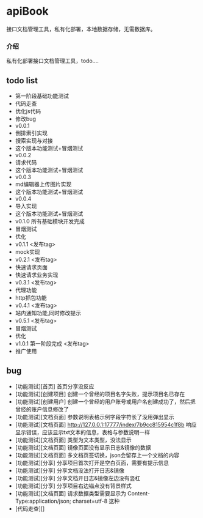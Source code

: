 # apiBook
接口文档管理工具，私有化部署，本地数据存储，无需数据库。

### 介绍
私有化部署接口文档管理工具，todo....

## todo list
- 第一阶段基础功能测试
- 代码走查
- 优化js代码
- 修改bug
- v0.0.1
- 倒排索引实现
- 搜索实现与对接
- 这个版本功能测试+冒烟测试
- v0.0.2
- 请求代码
- 这个版本功能测试+冒烟测试
- v0.0.3
- md编辑器上传图片实现
- 这个版本功能测试+冒烟测试
- v0.0.4
- 导入实现
- 这个版本功能测试+冒烟测试
- v0.1.0 所有基础模块开发完成
- 冒烟测试
- 优化
- v0.1.1 <发布tag>
- mock实现
- v0.2.1 <发布tag>
- 快速请求页面
- 快速请求业务实现
- v0.3.1 <发布tag>
- 代理功能
- http抓包功能
- v0.4.1 <发布tag>
- 站内通知功能,同时修改提示
- v0.5.1 <发布tag>
- 冒烟测试
- 优化
- v1.0.1 第一阶段完成 <发布tag>
- 推广使用


## bug

- [功能测试][首页] 首页分享没反应
- [功能测试][创建项目] 创建一个曾经的项目名字失败，提示项目名已存在
- [功能测试][创建用户] 创建一个曾经的用户账号或用户名创建成功了，然后把曾经的账户信息修改了
- [功能测试][文档页面] 参数说明表格示例字段字符长了没用弹出显示
- [功能测试][文档页面] http://127.0.0.1:17777/index/7b9cc815954c1f8b 响应显示错误，应该显示txt文本的信息，表格与参数说明一样
- [功能测试][文档页面] 类型为文本类型，没法显示
- [功能测试][文档页面] 镜像页面没有显示日志&镜像的数据
- [功能测试][文档页面] 多文档页签切换，json会留存上一个文档的内容
- [功能测试][分享] 分享项目首次打开是空白页面，需要有提示信息
- [功能测试][分享] 分享文档没法打开日志&镜像
- [功能测试][分享] 分享文档开日志&镜像左边没有竖杠
- [功能测试][分享] 分享项目右边锚点没有背景样式
- [功能测试][文档页面] 请求数据类型需要显示为 Content-Type:application/json; charset=utf-8 这种
- [代码走查][]